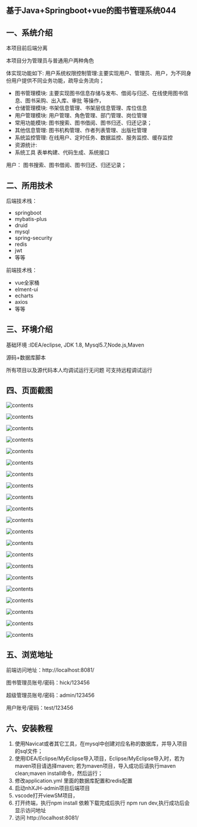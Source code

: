 ## 基于Java+Springboot+vue的图书管理系统044

## 一、系统介绍
本项目前后端分离

本项目分为管理员与普通用户两种角色


体实现功能如下: 用户系统权限控制管理:主要实现用户、管理员、用户，为不同身份用户提供不同业务功能，疏导业务流向； 

- 图书管理模块:
主要实现图书信息存储与发布、借阅与归还、在线使用图书信息、图书采购、出入库、审批 等操作，
- 仓储管理模块:
书架信息管理、书架层信息管理、库位信息
- 用户管理模块:
用户管理、角色管理、部门管理、岗位管理
- 常用功能模块:
图书搜索、图书借阅、图书归还、归还记录；
- 其他信息管理:
图书机构管理、作者列表管理、出版社管理
- 系统监控管理:
在线用户、定时任务、数据监控、服务监控、缓存监控
- 资源统计:
- 系统工具
表单构建、代码生成、系统接口

用户：
图书搜索、图书借阅、图书归还、归还记录；

## 二、所用技术

后端技术栈：

- springboot
- mybatis-plus
- druid
- mysql
- spring-security
- redis
- jwt
- 等等

前端技术栈：

- vue全家桶
- elment-ui
- echarts
- axios
- 等等


## 三、环境介绍

基础环境 :IDEA/eclipse, JDK 1.8, Mysql5.7,Node.js,Maven

源码+数据库脚本

所有项目以及源代码本人均调试运行无问题 可支持远程调试运行

## 四、页面截图

![contents](./picture/picture1.png)

![contents](./picture/picture2.png)

![contents](./picture/picture3.png)

![contents](./picture/picture4.png)

![contents](./picture/picture5.png)

![contents](./picture/picture6.png)

![contents](./picture/picture7.png)

![contents](./picture/picture8.png)

![contents](./picture/picture9.png)

![contents](./picture/picture10.png)

![contents](./picture/picture11.png)

![contents](./picture/picture12.png)

![contents](./picture/picture13.png)

![contents](./picture/picture14.png)

![contents](./picture/picture15.png)

![contents](./picture/picture16.png)

![contents](./picture/picture17.png)

![contents](./picture/picture18.png)

![contents](./picture/picture19.png)

![contents](./picture/picture20.png)

![contents](./picture/picture21.png)


## 五、浏览地址

前端访问地址：http://localhost:8081/

图书管理员账号/密码：hick/123456

超级管理员账号/密码：admin/123456

用户账号/密码：test/123456

## 六、安装教程

1. 使用Navicat或者其它工具，在mysql中创建对应名称的数据库，并导入项目的sql文件；
2. 使用IDEA/Eclipse/MyEclipse导入项目，Eclipse/MyEclipse导入时，若为maven项目请选择maven;
   若为maven项目，导入成功后请执行maven clean;maven install命令，然后运行；
3. 修改application.yml 里面的数据库配置和redis配置
4. 启动nhXJH-admin项目后端项目 
5. vscode打开viewSM项目，
6. 打开终端，执行npm install 依赖下载完成后执行 npm run dev,执行成功后会显示访问地址
7. 访问  http://localhost:8081/



